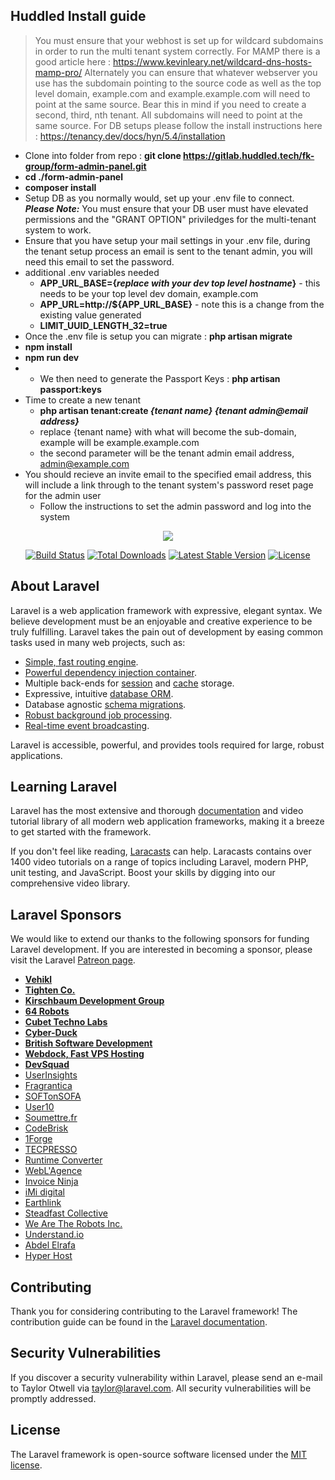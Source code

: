## Huddled Install guide
> You must ensure that your webhost is set up for wildcard subdomains in order to run the multi tenant system correctly. For MAMP there is a good article here : https://www.kevinleary.net/wildcard-dns-hosts-mamp-pro/
> Alternately you can ensure that whatever webserver you use has the subdomain pointing to the source code as well as the top level domain, example.com and example.example.com will need to point at the same source. Bear this in mind if you need to create a second, third, nth tenant. All subdomains will need to point at the same source.
> For DB setups please follow the install instructions here : https://tenancy.dev/docs/hyn/5.4/installation

- Clone into folder from repo : **git clone https://gitlab.huddled.tech/fk-group/form-admin-panel.git**
- **cd ./form-admin-panel**
- **composer install**
- Setup DB as you normally would, set up your .env file to connect. ***Please Note:*** You must ensure that your DB user must have elevated permissions and the "GRANT OPTION" priviledges for the multi-tenant system to work.
- Ensure that you have setup your mail settings in your .env file, during the tenant setup process an email is sent to the tenant admin, you will need this email to set the password.
- additional .env variables needed
    - **APP_URL_BASE={*replace with your dev top level hostname*}** - this needs to be your top level dev domain, example.com
    - **APP_URL=http://${APP_URL_BASE}** - note this is a change from the existing value generated
    - **LIMIT_UUID_LENGTH_32=true**
- Once the .env file is setup you can migrate : **php artisan migrate**
- **npm install**
- **npm run dev**
- - We then need to generate the Passport Keys : **php artisan passport:keys**
- Time to create a new tenant
    - **php artisan tenant:create *{tenant name}* *{tenant admin@email address}***
    - replace {tenant name} with what will become the sub-domain, example will be example.example.com
    - the second parameter will be the tenant admin email address, admin@example.com
- You should recieve an invite email to the specified email address, this will include a link through to the tenant system's password reset page for the admin user
    - Follow the instructions to set the admin password and log into the system


<p align="center"><img src="https://laravel.com/assets/img/components/logo-laravel.svg"></p>

<p align="center">
<a href="https://travis-ci.org/laravel/framework"><img src="https://travis-ci.org/laravel/framework.svg" alt="Build Status"></a>
<a href="https://packagist.org/packages/laravel/framework"><img src="https://poser.pugx.org/laravel/framework/d/total.svg" alt="Total Downloads"></a>
<a href="https://packagist.org/packages/laravel/framework"><img src="https://poser.pugx.org/laravel/framework/v/stable.svg" alt="Latest Stable Version"></a>
<a href="https://packagist.org/packages/laravel/framework"><img src="https://poser.pugx.org/laravel/framework/license.svg" alt="License"></a>
</p>

## About Laravel

Laravel is a web application framework with expressive, elegant syntax. We believe development must be an enjoyable and creative experience to be truly fulfilling. Laravel takes the pain out of development by easing common tasks used in many web projects, such as:

- [Simple, fast routing engine](https://laravel.com/docs/routing).
- [Powerful dependency injection container](https://laravel.com/docs/container).
- Multiple back-ends for [session](https://laravel.com/docs/session) and [cache](https://laravel.com/docs/cache) storage.
- Expressive, intuitive [database ORM](https://laravel.com/docs/eloquent).
- Database agnostic [schema migrations](https://laravel.com/docs/migrations).
- [Robust background job processing](https://laravel.com/docs/queues).
- [Real-time event broadcasting](https://laravel.com/docs/broadcasting).

Laravel is accessible, powerful, and provides tools required for large, robust applications.

## Learning Laravel

Laravel has the most extensive and thorough [documentation](https://laravel.com/docs) and video tutorial library of all modern web application frameworks, making it a breeze to get started with the framework.

If you don't feel like reading, [Laracasts](https://laracasts.com) can help. Laracasts contains over 1400 video tutorials on a range of topics including Laravel, modern PHP, unit testing, and JavaScript. Boost your skills by digging into our comprehensive video library.

## Laravel Sponsors

We would like to extend our thanks to the following sponsors for funding Laravel development. If you are interested in becoming a sponsor, please visit the Laravel [Patreon page](https://patreon.com/taylorotwell).

- **[Vehikl](https://vehikl.com/)**
- **[Tighten Co.](https://tighten.co)**
- **[Kirschbaum Development Group](https://kirschbaumdevelopment.com)**
- **[64 Robots](https://64robots.com)**
- **[Cubet Techno Labs](https://cubettech.com)**
- **[Cyber-Duck](https://cyber-duck.co.uk)**
- **[British Software Development](https://www.britishsoftware.co)**
- **[Webdock, Fast VPS Hosting](https://www.webdock.io/en)**
- **[DevSquad](https://devsquad.com)**
- [UserInsights](https://userinsights.com)
- [Fragrantica](https://www.fragrantica.com)
- [SOFTonSOFA](https://softonsofa.com/)
- [User10](https://user10.com)
- [Soumettre.fr](https://soumettre.fr/)
- [CodeBrisk](https://codebrisk.com)
- [1Forge](https://1forge.com)
- [TECPRESSO](https://tecpresso.co.jp/)
- [Runtime Converter](http://runtimeconverter.com/)
- [WebL'Agence](https://weblagence.com/)
- [Invoice Ninja](https://www.invoiceninja.com)
- [iMi digital](https://www.imi-digital.de/)
- [Earthlink](https://www.earthlink.ro/)
- [Steadfast Collective](https://steadfastcollective.com/)
- [We Are The Robots Inc.](https://watr.mx/)
- [Understand.io](https://www.understand.io/)
- [Abdel Elrafa](https://abdelelrafa.com)
- [Hyper Host](https://hyper.host)

## Contributing

Thank you for considering contributing to the Laravel framework! The contribution guide can be found in the [Laravel documentation](https://laravel.com/docs/contributions).

## Security Vulnerabilities

If you discover a security vulnerability within Laravel, please send an e-mail to Taylor Otwell via [taylor@laravel.com](mailto:taylor@laravel.com). All security vulnerabilities will be promptly addressed.

## License

The Laravel framework is open-source software licensed under the [MIT license](https://opensource.org/licenses/MIT).
